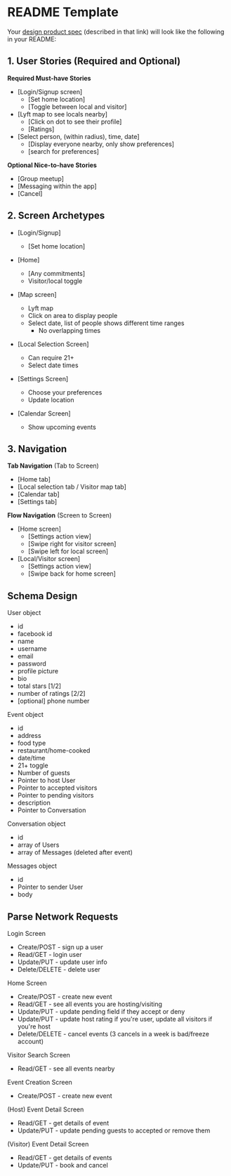 
# README Template

Your [design product spec](https://hackmd.io/s/H1wGpVUh7) (described in that link) will look like the following in your README:

## 1. User Stories (Required and Optional)

**Required Must-have Stories**

 * [Login/Signup screen]
   * [Set home location]
   * [Toggle between local and visitor]
 * [Lyft map to see locals nearby]
   * [Click on dot to see their profile]
   * [Ratings]
 * [Select person, (within radius), time, date]
    * [Display everyone nearby, only show preferences]
    * [search for preferences]

**Optional Nice-to-have Stories**

 * [Group meetup]
 * [Messaging within the app]
 * [Cancel]

## 2. Screen Archetypes

 * [Login/Signup]
   * [Set home location]

 * [Home]
   * [Any commitments]
   * Visitor/local toggle
   
 * [Map screen]
   * Lyft map
   * Click on area to display people
   * Select date, list of people shows different time ranges
     * No overlapping times 

 * [Local Selection Screen]
   * Can require 21+
   * Select date times

 * [Settings Screen]
   * Choose your preferences
   * Update location

 * [Calendar Screen]
   * Show upcoming events

## 3. Navigation

**Tab Navigation** (Tab to Screen)

 * [Home tab]
 * [Local selection tab / Visitor map tab]
 * [Calendar tab]
 * [Settings tab]

**Flow Navigation** (Screen to Screen)

 * [Home screen]
   * [Settings action view]
   * [Swipe right for visitor screen]
   * [Swipe left for local screen]
 * [Local/Visitor screen]
   * [Settings action view]
   * [Swipe back for home screen]


## Schema Design

User object
  - id
  - facebook id
  - name
  - username
  - email
  - password
  - profile picture
  - bio
  - total stars [1/2]
  - number of ratings [2/2]
  - [optional] phone number

Event object
  - id
  - address
  - food type
  - restaurant/home-cooked
  - date/time
  - 21+ toggle
  - Number of guests
  - Pointer to host User
  - Pointer to accepted visitors
  - Pointer to pending visitors
  - description
  - Pointer to Conversation

Conversation object
  - id
  - array of Users
  - array of Messages
  (deleted after event)

Messages object
  - id
  - Pointer to sender User
  - body

## Parse Network Requests

Login Screen
  - Create/POST - sign up a  user
  - Read/GET    - login user 
  - Update/PUT  - update user info
  - Delete/DELETE - delete user

Home Screen
  - Create/POST - create new event
  - Read/GET - see all events you are hosting/visiting
  - Update/PUT - update pending field if they accept or deny
  - Update/PUT - update host rating if you're user, update all visitors if you're host
  - Delete/DELETE - cancel events
  (3 cancels in a week is bad/freeze account)

Visitor Search Screen
  - Read/GET - see all events nearby

Event Creation Screen
  - Create/POST - create new event

(Host) Event Detail Screen
  - Read/GET - get details of event
  - Update/PUT - update pending guests to accepted or remove them

(Visitor) Event Detail Screen
  - Read/GET - get details of events
  - Update/PUT - book and cancel

